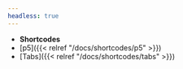 ```yaml
---
headless: true
---
```


- **Shortcodes**
- [p5]({{< relref "/docs/shortcodes/p5" >}})
- [Tabs]({{< relref "/docs/shortcodes/tabs" >}})
<br />
